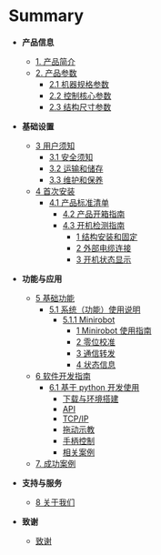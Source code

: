 # Summary

- **产品信息**

  - [1. 产品简介](2-ProductInformation/1-ProductIntroduction/1-ProductIntroduction.md)
  - [2. 产品参数](2-ProductInformation/2-ProductParameters/README.md)
    - [2.1 机器规格参数](2-ProductInformation/2-ProductParameters/2.1-MachineSpecifications/2.1.1-MachineSpecifications.md)
    - [2.2 控制核心参数](2-ProductInformation/2-ProductParameters/2.2-ControlCoreParameters/2.2.1-ControlCoreParameter.md)
    - [2.3 结构尺寸参数](2-ProductInformation/2-ProductParameters/2.3-StructuralSizeParameters/2.3.1-StructureParameter.md)
      <!-- - [2.4 电气特性参数]() -->
      <!-- - [2.5 笛卡尔坐标系]() -->

- **基础设置**

  - [3 用户须知](3-BasicSettings/3-UserInstructions/README.md)
    - [3.1 安全须知](3-BasicSettings/3-UserInstructions/3.1-SafetyInstructions/1-SafetyInstruction.md)
    - [3.2 运输和储存](3-BasicSettings/3-UserInstructions/3.2-TransportAndStorage/1-TransportandStorage.md)
    - [3.3 维护和保养](3-BasicSettings/3-UserInstructions/3.3-MaintenanceAndCare/1-MaintenanceandCare.md)
    <!-- - [3.4 常见问题解决]() -->
  - [4 首次安装](3-BasicSettings/4-FirstTimeInstallation/4.1-ProductStandardList/4.1.1-List.md)
    - [4.1 产品标准清单](3-BasicSettings/4-FirstTimeInstallation/4.1-ProductStandardList/4.1.1-List.md)
      - [4.2 产品开箱指南](3-BasicSettings/4-FirstTimeInstallation/4.2-ProductUnboxingGuide/4.2.1-Unboxing.md)
      - [4.3 开机检测指南](3-BasicSettings/4-FirstTimeInstallation/4.3-PowerOnDetectionGuide/0_StartRobot.md)
        - [1 结构安装和固定](3-BasicSettings/4-FirstTimeInstallation/4.3-PowerOnDetectionGuide/1_StructuralInstallation.md)
        - [2 外部电缆连接](3-BasicSettings/4-FirstTimeInstallation/4.3-PowerOnDetectionGuide/2_ExternalCableConnection.md)
        - [3 开机状态显示](3-BasicSettings/4-FirstTimeInstallation/4.3-PowerOnDetectionGuide/3_PowerOnStatusDisplay.md)
          <!-- - [4 基本功能检测](3-BasicSettings/4-FirstTimeInstallation/4.3-PowerOnDetectionGuide/4_BasicFunctionDetection.md) -->
          <!-- - [4.4 安装视频教程]() -->

- **功能与应用**

  - [5 基础功能](4-FunctionsAndApplications/5-BasicFunctions/5.1-SystemInstructionsForUse/5.1.1-Minirobot/README.md)
    - [5.1 系统（功能）使用说明](4-FunctionsAndApplications/5-BasicFunctions/5.1-SystemInstructionsForUse/5.1.1-Minirobot/README.md)
      - [5.1.1 Minirobot](4-FunctionsAndApplications/5-BasicFunctions/5.1-SystemInstructionsForUse/5.1.1-Minirobot/README.md)
        - [1 Minirobot 使用指南](4-FunctionsAndApplications/5-BasicFunctions/5.1-SystemInstructionsForUse/5.1.1-Minirobot/5.1.1.1-MinirobotGuide.md)
        - [2 零位校准](4-FunctionsAndApplications/5-BasicFunctions/5.1-SystemInstructionsForUse/5.1.1-Minirobot/5.1.1.2-calibrate.md)
        - [3 通信转发](4-FunctionsAndApplications/5-BasicFunctions/5.1-SystemInstructionsForUse/5.1.1-Minirobot/5.1.1.3-transponder.md)
        - [4 状态信息](4-FunctionsAndApplications/5-BasicFunctions/5.1-SystemInstructionsForUse/5.1.1-Minirobot/5.1.1.4-information.md)

  <!-- - [5.2 软件使用说明]()  -->
  <!-- - [5.3 固件功能说明]() -->

  - [6 软件开发指南](4-FunctionsAndApplications/6-SDKDevelopment/5.1-BasedOnPythonDevelopmentAndUse/1_download.md)
    - [6.1 基于 python 开发使用](4-FunctionsAndApplications/6-SDKDevelopment/5.1-BasedOnPythonDevelopmentAndUse/1_download.md)
      - [下载与环境搭建](4-FunctionsAndApplications/6-SDKDevelopment/5.1-BasedOnPythonDevelopmentAndUse/1_download.md>)
      - [API](4-FunctionsAndApplications/6-SDKDevelopment/5.1-BasedOnPythonDevelopmentAndUse/2_API.md>)
      - [TCP/IP](4-FunctionsAndApplications/6-SDKDevelopment/5.1-BasedOnPythonDevelopmentAndUse/3_TCPIP.md>)
      - [拖动示教](4-FunctionsAndApplications/6-SDKDevelopment/5.1-BasedOnPythonDevelopmentAndUse/4_drag.md>)
      - [手柄控制](4-FunctionsAndApplications/6-SDKDevelopment/5.1-BasedOnPythonDevelopmentAndUse/5_Handle_control.md>)
      - [相关案例](4-FunctionsAndApplications/6-SDKDevelopment/5.1-BasedOnPythonDevelopmentAndUse/6_example.md>)

  <!-- - [6.2 基于 ROS1 开发使用]() -->
  <!-- - [6.3 基于 ROS2 开发使用]() -->
  <!-- - [6.8 基于通信协议包开发]() -->

  - [7. 成功案例](4-FunctionsAndApplications/7-SuccessfulCases/7-SuccessfulCases.md)
    <!-- - [8. 配套资源]() -->
      <!-- - [8.1 产品资料]() -->
      <!-- - [8.2 产品图纸]() -->
      <!-- - [8.3 软件资料及源码]() -->
      <!-- - [8.4 系统资料]() -->
      <!-- - [8.5 宣传资料]() -->

- **支持与服务**

  - [8 关于我们](5-SupportAndService/5-SupportAndService.md)

- **致谢**
  - [致谢](6-Acknowledgments/6-Acknowledgments.md)
